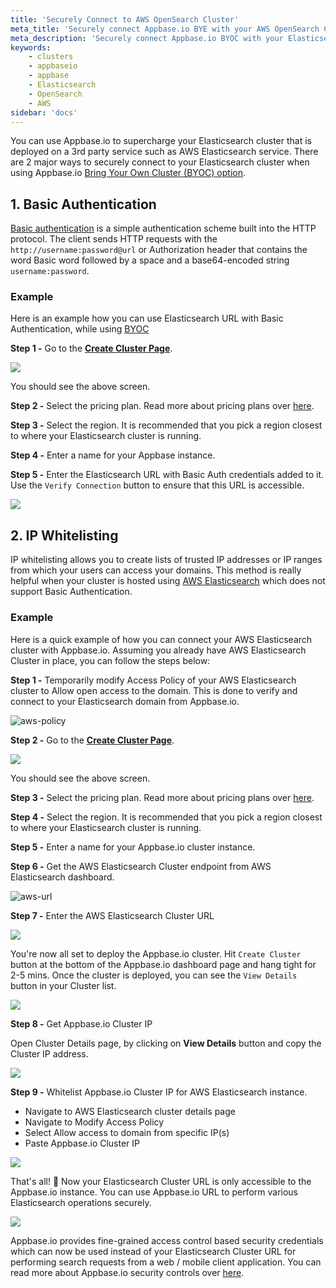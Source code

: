 ```yaml
---
title: 'Securely Connect to AWS OpenSearch Cluster'
meta_title: 'Securely connect Appbase.io BYE with your AWS OpenSearch Cluster'
meta_description: 'Securely connect Appbase.io BYOC with your Elasticsearch Cluster running on cloud providers like AWS Elasticsearch or self-hosted Elasticsearch running on Docker or Kubernetes.'
keywords:
    - clusters
    - appbaseio
    - appbase
    - Elasticsearch
    - OpenSearch
    - AWS
sidebar: 'docs'
---
```


You can use Appbase.io to supercharge your Elasticsearch cluster that is deployed on a 3rd party service such as AWS Elasticsearch service. There are 2 major ways to securely connect to your Elasticsearch cluster when using Appbase.io [Bring Your Own Cluster (BYOC) option](/docs/hosting/byoc/).

## 1. Basic Authentication

[Basic authentication](https://en.wikipedia.org/wiki/Basic_access_authentication) is a simple authentication scheme built into the HTTP protocol. The client sends HTTP requests with the `http://username:password@url` or Authorization header that contains the word Basic word followed by a space and a base64-encoded string `username:password`.

### Example

Here is an example how you can use Elasticsearch URL with Basic Authentication, while using [BYOC](/docs/hosting/BYOC/)

**Step 1 -** Go to the **[Create Cluster Page](https://dashboard.appbase.io/clusters/new/my-cluster)**.

![](https://i.imgur.com/X6dTO8f.png)

You should see the above screen.

**Step 2 -** Select the pricing plan. Read more about pricing plans over [here](https://arc-site.netlify.com/pricing/).

**Step 3 -** Select the region. It is recommended that you pick a region closest to where your Elasticsearch cluster is running.

**Step 4 -** Enter a name for your Appbase instance.

**Step 5 -** Enter the Elasticsearch URL with Basic Auth credentials added to it. Use the `Verify Connection` button to ensure that this URL is accessible.

![](https://i.imgur.com/bnxZMGP.png)

## 2. IP Whitelisting

IP whitelisting allows you to create lists of trusted IP addresses or IP ranges from which your users can access your domains. This method is really helpful when your cluster is hosted using [AWS Elasticsearch](https://aws.amazon.com/elasticsearch-service/) which does not support Basic Authentication.

### Example

Here is a quick example of how you can connect your AWS Elasticsearch cluster with Appbase.io. Assuming you already have AWS Elasticsearch Cluster in place, you can follow the steps below:

**Step 1 -** Temporarily modify Access Policy of your AWS Elasticsearch cluster to Allow open access to the domain. This is done to verify and connect to your Elasticsearch domain from Appbase.io.

![aws-policy](https://i.imgur.com/rMpevVE.png)

**Step 2 -** Go to the **[Create Cluster Page](https://dashboard.appbase.io/clusters/new/my-cluster)**.

![](https://i.imgur.com/X6dTO8f.png)

You should see the above screen.

**Step 3 -** Select the pricing plan. Read more about pricing plans over [here](https://appbase.io/pricing/).

**Step 4 -** Select the region. It is recommended that you pick a region closest to where your Elasticsearch cluster is running.

**Step 5 -** Enter a name for your Appbase.io cluster instance.

**Step 6 -** Get the AWS Elasticsearch Cluster endpoint from AWS Elasticsearch dashboard.

![aws-url](https://i.imgur.com/ncieFAJ.png)

**Step 7 -** Enter the AWS Elasticsearch Cluster URL

![](https://i.imgur.com/j7mTsUQ.png)

You're now all set to deploy the Appbase.io cluster. Hit `Create Cluster` button at the bottom of the Appbase.io dashboard page and hang tight for 2-5 mins. Once the cluster is deployed, you can see the `View Details` button in your Cluster list.

![](https://i.imgur.com/Cg9BRLM.png)

**Step 8 -** Get Appbase.io Cluster IP

Open Cluster Details page, by clicking on **View Details** button and copy the Cluster IP address.

![](https://i.imgur.com/Dx1pRLG.png)

**Step 9 -** Whitelist Appbase.io Cluster IP for AWS Elasticsearch instance.

-   Navigate to AWS Elasticsearch cluster details page
-   Navigate to Modify Access Policy
-   Select Allow access to domain from specific IP(s)
-   Paste Appbase.io Cluster IP

![](https://i.imgur.com/SS63gRQ.png)

That's all! 🎉 Now your Elasticsearch Cluster URL is only accessible to the Appbase.io instance. You can use Appbase.io URL to perform various Elasticsearch operations securely.

![](https://i.imgur.com/rlpOIj0.png)

Appbase.io provides fine-grained access control based security credentials which can now be used instead of your Elasticsearch Cluster URL for performing search requests from a web / mobile client application. You can read more about Appbase.io security controls over [here](/docs/security/credentials/).
